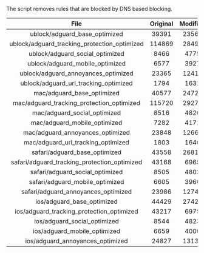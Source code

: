 The script removes rules that are blocked by DNS based blocking.


| File | Original | Modified |
|:----:|:-----:|:-----:|
| ublock/adguard_base_optimized | 39391 | 23564 |
| ublock/adguard_tracking_protection_optimized | 114869 | 28495 |
| ublock/adguard_social_optimized | 8466 | 4775 |
| ublock/adguard_mobile_optimized | 6577 | 3927 |
| ublock/adguard_annoyances_optimized | 23365 | 12416 |
| ublock/adguard_url_tracking_optimized | 1794 | 1631 |
| mac/adguard_base_optimized | 40577 | 24723 |
| mac/adguard_tracking_protection_optimized | 115720 | 29273 |
| mac/adguard_social_optimized | 8516 | 4820 |
| mac/adguard_mobile_optimized | 7282 | 4171 |
| mac/adguard_annoyances_optimized | 23848 | 12665 |
| mac/adguard_url_tracking_optimized | 1803 | 1640 |
| safari/adguard_base_optimized | 43558 | 26817 |
| safari/adguard_tracking_protection_optimized | 43168 | 6965 |
| safari/adguard_social_optimized | 8505 | 4803 |
| safari/adguard_mobile_optimized | 6605 | 3960 |
| safari/adguard_annoyances_optimized | 23986 | 12745 |
| ios/adguard_base_optimized | 44429 | 27421 |
| ios/adguard_tracking_protection_optimized | 43217 | 6975 |
| ios/adguard_social_optimized | 8544 | 4823 |
| ios/adguard_mobile_optimized | 6659 | 4000 |
| ios/adguard_annoyances_optimized | 24827 | 13136 |